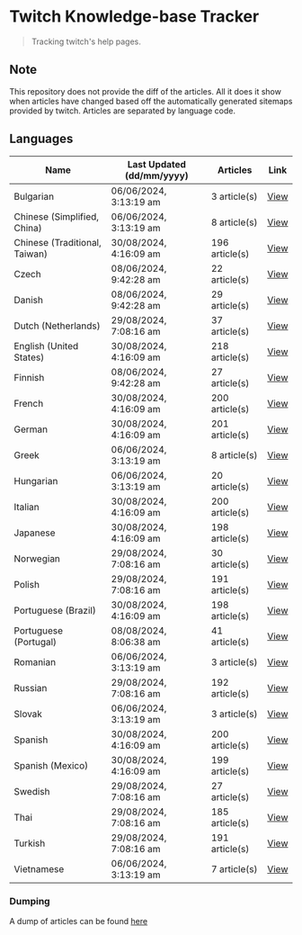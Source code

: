 # Twitch Knowledge-base Tracker
> Tracking twitch's help pages. 

## Note
This repository does not provide the diff of the articles. All it does it show when articles have changed based
off the automatically generated sitemaps provided by twitch. Articles are separated by language code.

## Languages

| Name                          | Last Updated (dd/mm/yyyy) | Articles       | Link                   |
|-------------------------------|---------------------------|----------------|------------------------|
| Bulgarian                     | 06/06/2024, 3:13:19 am    | 3 article(s)   | [View](docs/bg.md)     |
| Chinese (Simplified, China)   | 06/06/2024, 3:13:19 am    | 8 article(s)   | [View](docs/zh_CN.md)  |
| Chinese (Traditional, Taiwan) | 30/08/2024, 4:16:09 am    | 196 article(s) | [View](docs/zh_TW.md)  |
| Czech                         | 08/06/2024, 9:42:28 am    | 22 article(s)  | [View](docs/cs.md)     |
| Danish                        | 08/06/2024, 9:42:28 am    | 29 article(s)  | [View](docs/da.md)     |
| Dutch (Netherlands)           | 29/08/2024, 7:08:16 am    | 37 article(s)  | [View](docs/nl_NL.md)  |
| English (United States)       | 30/08/2024, 4:16:09 am    | 218 article(s) | [View](docs/en_US.md)  |
| Finnish                       | 08/06/2024, 9:42:28 am    | 27 article(s)  | [View](docs/fi.md)     |
| French                        | 30/08/2024, 4:16:09 am    | 200 article(s) | [View](docs/fr.md)     |
| German                        | 30/08/2024, 4:16:09 am    | 201 article(s) | [View](docs/de.md)     |
| Greek                         | 06/06/2024, 3:13:19 am    | 8 article(s)   | [View](docs/el.md)     |
| Hungarian                     | 06/06/2024, 3:13:19 am    | 20 article(s)  | [View](docs/hu.md)     |
| Italian                       | 30/08/2024, 4:16:09 am    | 200 article(s) | [View](docs/it.md)     |
| Japanese                      | 30/08/2024, 4:16:09 am    | 198 article(s) | [View](docs/ja.md)     |
| Norwegian                     | 29/08/2024, 7:08:16 am    | 30 article(s)  | [View](docs/no.md)     |
| Polish                        | 29/08/2024, 7:08:16 am    | 191 article(s) | [View](docs/pl.md)     |
| Portuguese (Brazil)           | 30/08/2024, 4:16:09 am    | 198 article(s) | [View](docs/pt_BR.md)  |
| Portuguese (Portugal)         | 08/08/2024, 8:06:38 am    | 41 article(s)  | [View](docs/pt_PT.md)  |
| Romanian                      | 06/06/2024, 3:13:19 am    | 3 article(s)   | [View](docs/ro.md)     |
| Russian                       | 29/08/2024, 7:08:16 am    | 192 article(s) | [View](docs/ru.md)     |
| Slovak                        | 06/06/2024, 3:13:19 am    | 3 article(s)   | [View](docs/sk.md)     |
| Spanish                       | 30/08/2024, 4:16:09 am    | 200 article(s) | [View](docs/es.md)     |
| Spanish (Mexico)              | 30/08/2024, 4:16:09 am    | 199 article(s) | [View](docs/es_MX.md)  |
| Swedish                       | 29/08/2024, 7:08:16 am    | 27 article(s)  | [View](docs/sv.md)     |
| Thai                          | 29/08/2024, 7:08:16 am    | 185 article(s) | [View](docs/th.md)     |
| Turkish                       | 29/08/2024, 7:08:16 am    | 191 article(s) | [View](docs/tr.md)     |
| Vietnamese                    | 06/06/2024, 3:13:19 am    | 7 article(s)   | [View](docs/vi.md)     |

### Dumping
A dump of articles can be found [here](docs/RAW.md)